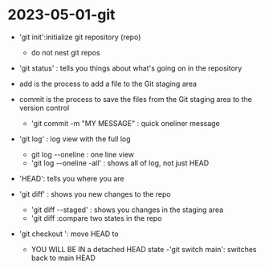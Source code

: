 
# 2023-05-01-git

- 'git init':initialize git repository (repo)
	- do not nest git repos
- 'git status' : tells you things about what's going on in the repository
- add is the process to add a file to the Git staging area
- commit is the process to save the files from the Git staging area to the version control
	- 'git commit -m "MY MESSAGE" : quick oneliner message 
- 'git log' : log view with the full log
	- git log --oneline  : one line view
	- 'git log --oneline -all' : shows all of log, not just HEAD

- 'HEAD': tells you where you are
- 'git diff' : shows you new changes to the repo
	- 'git diff --staged' : shows you changes in the staging area
	- 'git diff <HASH> <FILE> :compare two states in the repo
- 'git checkout <HASH>': move HEAD to <HASH>
	- YOU WILL BE IN a detached HEAD state
	-'git switch main': switches back to main HEAD



